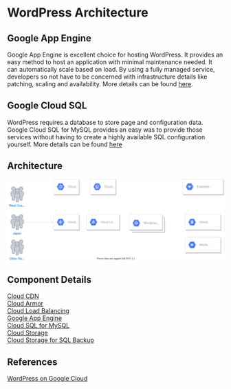 # WordPress Architecture

## Google App Engine
Google App Engine is excellent choice for hosting WordPress.  It provides an easy method to host an application with minimal maintenance needed.  It can automatically scale based on load.  By using a fully managed service, developers so not have to be concerned with infrastructure details like patching, scaling and availability.  More details can be found [here](google-app-engine.md).

## Google Cloud SQL
WordPress requires a database to store page and configuration data.  Google Cloud SQL for MySQL provides an easy was to provide those services without having to create a highly available SQL configuration yourself.  More details can be found [here](cloud-sql.md)


## Architecture
![Architecture Diagram](./architecture.drawio.svg)

## Component Details
[Cloud CDN](cloud-cdn.md)<br/>
[Cloud Armor](cloud-armor.md)<br/>
[Cloud Load Balancing](cloud-load-balancing.md)<br/>
[Google App Engine](google-app-engine.md)<br/>
[Cloud SQL for MySQL](cloud-sql.md)<br/>
[Cloud Storage](cloud-storage.md)<br/>
[Cloud Storage for SQL Backup](cloud-backup-storage.md)<br/>


## References
[WordPress on Google Cloud](https://cloud.google.com/WordPress/)